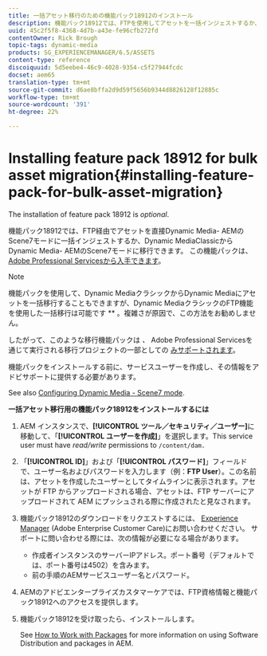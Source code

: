 ```yaml
---
title: 一括アセット移行のための機能パック18912のインストール
description: 機能パック18912では、FTPを使用してアセットを一括インジェストするか、Dynamic MediaクラシックからAEM上のDynamic Mediaにアセットを移行できます。 このオプションの機能パックは、アドビサポートから入手できます。
uuid: 45c2f5f8-4368-4d7b-a43e-fe96cfb272fd
contentOwner: Rick Brough
topic-tags: dynamic-media
products: SG_EXPERIENCEMANAGER/6.5/ASSETS
content-type: reference
discoiquuid: 5d5eebe4-46c9-4028-9354-c5f27944fcdc
docset: aem65
translation-type: tm+mt
source-git-commit: d6ae8bffa2d9d59f5656b9344d8826128f12885c
workflow-type: tm+mt
source-wordcount: '391'
ht-degree: 22%

---
```



# Installing feature pack 18912 for bulk asset migration{#installing-feature-pack-for-bulk-asset-migration}

The installation of feature pack 18912 is *optional*.

機能パック18912では、FTP経由でアセットを直接Dynamic Media- AEMのScene7モードに一括インジェストするか、Dynamic MediaClassicからDynamic Media- AEMのScene7モードに移行できます。 この機能パックは、 [Adobe Professional Servicesから入手できます](https://www.adobe.com/jp/experience-cloud/consulting-services.html)。

>[!NOTE]
>
>機能パックを使用して、Dynamic MediaクラシックからDynamic Mediaにアセットを一括移行することもできますが、Dynamic MediaクラシックのFTP機能を使用した一括移行は可能です ** 。複雑さが原因で、この方法をお勧めしません。
>
>したがって、このような移行機能パックは *、* Adobe Professional Servicesを通じて実行される移行プロジェクトの一部としての [みサポートされます](https://www.adobe.com/jp/experience-cloud/consulting-services.html)。

機能パックをインストールする前に、サービスユーザーを作成し、その情報をアドビサポートに提供する必要があります。

See also [Configuring Dynamic Media - Scene7 mode](/help/assets/config-dms7.md).

**一括アセット移行用の機能パック18912をインストールするには**

1. AEM インスタンスで、**[!UICONTROL ツール／セキュリティ／ユーザー]**&#x200B;に移動して、「**[!UICONTROL ユーザーを作成]**」を選択します。This service user must have *read/write* permissions to `/content/dam.`
1. 「**[!UICONTROL ID]**」および「**[!UICONTROL パスワード]**」フィールドで、ユーザー名およびパスワードを入力します（例：**FTP User**）。この名前は、アセットを作成したユーザーとしてタイムラインに表示されます。アセットが FTP からアップロードされる場合、アセットは、FTP サーバーにアップロードされて AEM にプッシュされる際に作成されたと見なされます。
1. 機能パック18912のダウンロードをリクエストするには、 [Experience Manager](https://helpx.adobe.com/jp/contact/enterprise-support.ec.html) (Adobe Enterprise Customer Care)にお問い合わせください。 サポートに問い合わせる際には、次の情報が必要になる場合があります。

   * 作成者インスタンスのサーバーIPアドレス。ポート番号（デフォルトでは、ポート番号は4502）を含みます。
   * 前の手順のAEMサービスユーザー名とパスワード。

1. AEMのアドビエンタープライズカスタマーケアでは、FTP資格情報と機能パック18912へのアクセスを提供します。
1. 機能パック18912を受け取ったら、インストールします。

   See [How to Work with Packages](/help/sites-administering/package-manager.md) for more information on using Software Distribution and packages in AEM.
